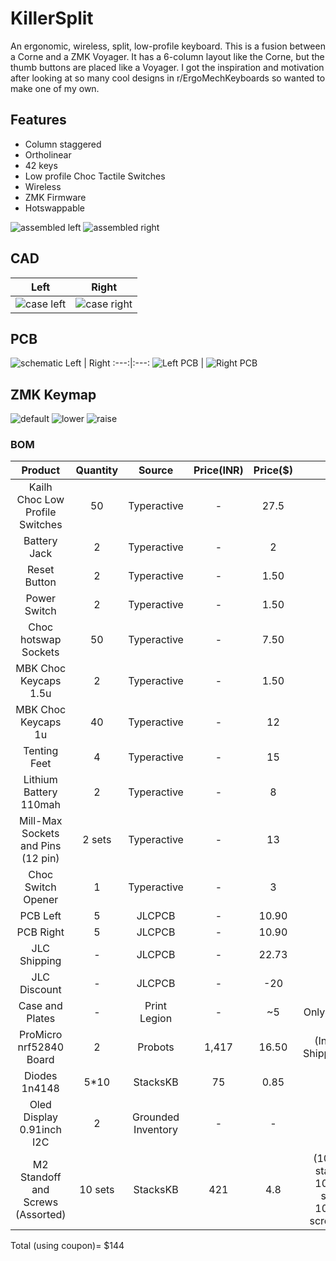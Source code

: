 # KillerSplit

An ergonomic, wireless, split, low-profile keyboard. This is a fusion between a Corne and a ZMK Voyager. It has a 6-column layout like the Corne, but the thumb buttons are placed like a Voyager.
I got the inspiration and motivation after looking at so many cool designs in r/ErgoMechKeyboards so wanted to make one of my own.

## Features

- Column staggered
- Ortholinear
- 42 keys
- Low profile Choc Tactile Switches
- Wireless
- ZMK Firmware
- Hotswappable


![assembled left](./assets/Left_Assembled.png)
![assembled right](./assets/Right_Assembled.png)

## CAD
Left | Right
:---:|:---:
![case left](./assets/case_left.png) | ![case right](./assets/case_right.png)

## PCB

![schematic](./assets/schematic.png)
Left | Right
:---:|:---:
![Left PCB](./assets/left_pcb.png) | ![Right PCB](./assets/right_pcb.png)

## ZMK Keymap

![default](./assets/default_layer.png)
![lower](./assets/lower_layer.png)
![raise](./assets/raise_layer.png)

### BOM

| Product | Quantity | Source | Price(INR) | Price($) | Link |
| :-----: | :-----: | :-----: | :-----: | :-----: | :-----: |
| Kailh Choc Low Profile Switches | 50 | Typeractive | - | 27.5 | [here](https://typeractive.xyz/products/choc-switches?variant=51038935122151) |
| Battery Jack | 2 | Typeractive | - | 2 | [here](https://typeractive.xyz/products/battery-jack?variant=46024892186855) |
| Reset Button | 2 | Typeractive | - | 1.50 | [here](https://typeractive.xyz/products/reset-button?variant=45597784932583) |
| Power Switch | 2 | Typeractive | - | 1.50 | [here](https://typeractive.xyz/products/power-switch?variant=45597854171367) |
| Choc hotswap Sockets | 50 | Typeractive | - | 7.50 | [here](https://typeractive.xyz/products/hotswap-sockets?variant=45742200324327) |
| MBK Choc Keycaps 1.5u | 2 | Typeractive | - | 1.50 | [here](https://typeractive.xyz/products/mbk-keycaps?variant=45419753210087) |
| MBK Choc Keycaps 1u | 40 | Typeractive | - | 12 | [here](https://typeractive.xyz/products/mbk-keycaps?variant=45419753079015) |
| Tenting Feet | 4 | Typeractive | - | 15 | [here](https://typeractive.xyz/products/tenting-feet) |
| Lithium Battery 110mah | 2 | Typeractive | - | 8 | [here](https://typeractive.xyz/products/lithium-battery-110mah?variant=46118748291303) |
| Mill-Max Sockets and Pins (12 pin) | 2 sets | Typeractive | - | 13 | [here](https://typeractive.xyz/products/machine-sockets-and-pins?variant=45741664469223) |
| Choc Switch Opener | 1 | Typeractive | - | 3 | [here](https://typeractive.xyz/products/switch-opener?variant=45535960662247) |
| PCB Left | 5 | JLCPCB | - | 10.90 | - |
| PCB Right | 5 | JLCPCB | - | 10.90 | - |
| JLC Shipping | - | JLCPCB | - | 22.73 | - |
| JLC Discount | - | JLCPCB | - | -20 | - |
| Case and Plates | - | Print Legion | - | ~5 | Only Shipping |
| ProMicro nrf52840 Board | 2 | Probots | 1,417 | 16.50 | (Includes Shipping)[here](https://probots.co.in/pro-micro-nrf52840-development-board-compatible-with-nice-nano-v2-0.html) |
| Diodes 1n4148 | 5*10 | StacksKB | 75 | 0.85 | - |
| Oled Display 0.91inch I2C | 2 | Grounded Inventory | - | - | - |
| M2 Standoff and Screws (Assorted) | 10 sets | StacksKB | 421 | 4.8 | (10x5mm standoff, 10x5mm screw, 10x8mm screw)[here](https://stackskb.com/product-category/parts/fasteners/) |

Total (using coupon)= $144
